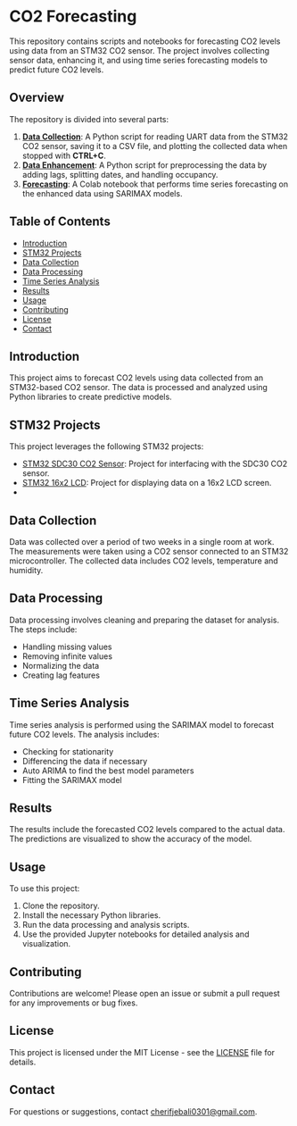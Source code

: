 # CO2 Forecasting

This repository contains scripts and notebooks for forecasting CO2 levels using data from an STM32 CO2 sensor. The project involves collecting sensor data, enhancing it, and using time series forecasting models to predict future CO2 levels.

## Overview

The repository is divided into several parts:

1. **[Data Collection](Data_plot.py)**: A Python script for reading UART data from the STM32 CO2 sensor, saving it to a CSV file, and plotting the collected data when stopped with **CTRL+C**.
2. **[Data Enhancement](Enhanche_data.py)**: A Python script for preprocessing the data by adding lags, splitting dates, and handling occupancy.
3. **[Forecasting](CO2_prevision.ipynb)**: A Colab notebook that performs time series forecasting on the enhanced data using SARIMAX models.

## Table of Contents

- [Introduction](#introduction)
- [STM32 Projects](#stm32-projects)
- [Data Collection](#data-collection)
- [Data Processing](#data-processing)
- [Time Series Analysis](#time-series-analysis)
- [Results](#results)
- [Usage](#usage)
- [Contributing](#contributing)
- [License](#license)
- [Contact](#contact)

## Introduction

This project aims to forecast CO2 levels using data collected from an STM32-based CO2 sensor. The data is processed and analyzed using Python libraries to create predictive models.

## STM32 Projects

This project leverages the following STM32 projects:
- [STM32 SDC30 CO2 Sensor](https://github.com/cherifon/STM32_SDC30_CO2_Sensor): Project for interfacing with the SDC30 CO2 sensor.
- [STM32 16x2 LCD](https://github.com/cherifon/STM32_16x2_LCD): Project for displaying data on a 16x2 LCD screen.
- 
## Data Collection

Data was collected over a period of two weeks in a single room at work. The measurements were taken using a CO2 sensor connected to an STM32 microcontroller. The collected data includes CO2 levels, temperature and humidity.

## Data Processing

Data processing involves cleaning and preparing the dataset for analysis. The steps include:
- Handling missing values
- Removing infinite values
- Normalizing the data
- Creating lag features

## Time Series Analysis

Time series analysis is performed using the SARIMAX model to forecast future CO2 levels. The analysis includes:
- Checking for stationarity
- Differencing the data if necessary
- Auto ARIMA to find the best model parameters
- Fitting the SARIMAX model

## Results

The results include the forecasted CO2 levels compared to the actual data. The predictions are visualized to show the accuracy of the model.

## Usage

To use this project:
1. Clone the repository.
2. Install the necessary Python libraries.
3. Run the data processing and analysis scripts.
4. Use the provided Jupyter notebooks for detailed analysis and visualization.

## Contributing

Contributions are welcome! Please open an issue or submit a pull request for any improvements or bug fixes.

## License

This project is licensed under the MIT License - see the [LICENSE](LICENSE) file for details.

## Contact

For questions or suggestions, contact [cherifjebali0301@gmail.com](mailto:cherifjebali0301@gmail.com).
